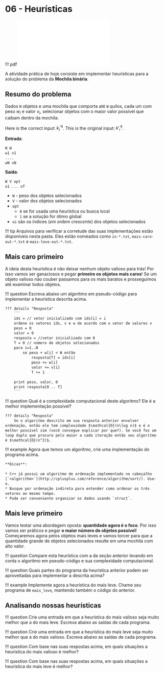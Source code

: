 # 06 - Heurísticas

!!! pdf
    ![](slides.pdf)

A atividade prática de hoje consiste em implementar heurísticas para a solução do problema da **Mochila binária**.

## Resumo do problema

Dados `N` objetos e uma mochila que comporta até `W` quilos, cada um com peso $w_i$ e valor $v_i$, selecionar objetos com o maior valor possível que caibam dentro da mochila.

Here is the correct input: $k^{\prime 4}_{i}$. 
This is the original input: $k'^4_{i}$.

**Entrada**:
```
N W
w1 v1
....
wN vN
```

**Saída**:
```
W V opt
o1 ... oT
```

* `W` - peso dos objetos selecionados
* `V` - valor dos objetos selecionados
* `opt`
    * `0` se for usada uma heurística ou busca local
    * `1` se a solução for ótimo global
* `oi` são os índices (*em ordem crescente*) dos objetos selecionados

!!! tip
    Arquivos para verificar a corretude das suas implementações estão disponíveis nesta pasta. Eles estão nomeados como `in-*.txt`, `mais-caro-out-*.txt` e `mais-leve-out-*.txt`.

## Mais caro primeiro

A ideia desta heurística é não deixar nenhum objeto valioso para trás! Por isso vamos ser ganaciosos e pegar **primeiro os objetos mais caros**! Se um objeto valioso não couber passamos para os mais baratos e prosseguimos até examinar todos objetos.

!!! question
    Escreva abaixo um algoritmo em pseudo-código para implementar a heurística descrita acima.

    ??? details "Resposta"
        ```
        ids = // vetor inicializado com ids[i] = i
        ordene os vetores ids, v e w de acordo com o vetor de valores v
        peso = 0
        valor = 0
        resposta = //vetor inicializado com 0
        T = 0 // número de objetos selecionados
        para i=1..N
            se peso + w[i] < W então
                resposta[T] = ids[i]
                peso += w[i]
                valor += v[i]
                T += 1

        print peso, valor, 0
        print resposta[0 .. T]
        ```


!!! question
    Qual é a complexidade computacional deste algoritmo? Ele é a melhor implementação possível?

    ??? details "Resposta"
        Se o algoritmo descrito em sua resposta anterior envolver ordenação, então ele tem complexidade $\mathcal{O}(n\log n)$ e é o melhor possível sim (você consegue explicar por que?). Se você fez um loop duplo que procura pelo maior a cada iteração então seu algoritmo é $\mathcal{O}(n^2)$.

!!! example
    Agora que temos um algoritmo, crie uma implementação do programa acima.

    **Dicas**:

    * C++ já possui um algoritmo de ordenação implementado no cabeçalho [`<algorithm>`](http://cplusplus.com/reference/algorithm/sort/). Use-o.
    * Busque por ordenação indireta para entender como ordenar os três vetores ao mesmo tempo.
    * Pode ser conveniente organizar os dados usando `struct`.

## Mais leve primeiro

Vamos testar uma abordagem oposta: **quantidade agora é o foco**. Por isso vamos ser práticos e pegar **o maior número de objetos possível**! Começaremos agora pelos objetos mais leves e vamos torcer para que a quantidade grande de objetos selecionados resulte em uma mochila com alto valor.

!!! question
    Compare esta heurística com a da seção anterior levando em conta o algoritmo em pseudo-código e sua complexidade computacional.

!!! question
    Quais partes do programa da heurística anterior podem ser aproveitadas para implementar a descrita acima?

!!! example
    Implemente agora a heurística do mais leve. Chame seu programa de `mais_leve`, mantendo também o código do anterior.

## Analisando nossas heurísticas

!!! question
    Crie uma entrada em que a heurística do mais valioso seja muito melhor que a do mais leve. Escreva abaixo as saídas de cada programa.

!!! question
    Crie uma entrada em que a heurística do mais leve seja muito melhor que a do mais valioso. Escreva abaixo as saídas de cada programa.

!!! question
    Com base nas suas respostas acima, em quais situações a heurística do mais valioso é melhor?

!!! question
    Com base nas suas respostas acima, em quais situações a heurística do mais leve é melhor?

